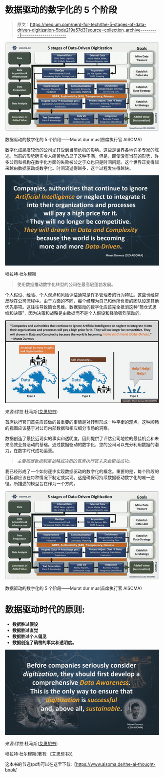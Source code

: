 # 数据驱动的数字化的 5 个阶段

> 原文：<https://medium.com/nerd-for-tech/the-5-stages-of-data-driven-digitization-5bde219a57d3?source=collection_archive---------1----------------------->

![](img/019e749994e92f60a3713357840f6312.png)

数据驱动的数字化的 5 个阶段——Murat dur mus(首席执行官 AISOMA)

数字化成熟度较低的公司尤其受到当前危机的影响。这些是世界各地许多专家的陈述。当前的形势确实令人痛苦地凸显了这种不满，但是，即使没有当前的形势，许多公司和机构在数字化方面的失败被公之于众也只是时间问题。这个世界正变得越来越由数据驱动或数字化。时间流逝得越多，这个过程发生得越快。

![](img/9e72029fa4ae598e15049b4e957832d2.png)

穆拉特·杜尔穆斯

> 使用数据推动数字化转型的公司在最高层蓬勃发展。

个人假设、经验、个人观点和风险评估通常是许多管理者的行为特征。这些也经常反映在公司流程中。由于方面的不同，每个经理为自己和他所负责的团队设定其他优先事项。这往往导致筒仓思维。数据驱动的数字化应该完全抵消这种“筒仓式思维和决策”，因为决策和战略是由数据而不是个人假设和经验强烈驱动的。

![](img/219d7e043f159b449cd84e6357685009.png)

来源:缪拉·杜马斯([艾思想书](https://www.amazon.com/dp/B08Z4BWN1X))

首席执行官们首先应该做的最重要的事情是对转型形成一种平衡的观点。这种顺畅的视图应该基于对公司内部数据和相应细分市场的洞察。

数据创造了最接近现实的事实和透明度，因此提供了评估公司地位的最佳机会和未来高效业务活动的基础。通过数据驱动的数字化，您的公司可以充分利用数据的潜力，在数字时代成功运营。

> *主要根据数据制定战略或决策的首席执行官未来会更加成功。*

我已经形成了一个如何逐步实现数据驱动的数字化的概念。重要的是，每个阶段的目标都应该在每种情况下制定或实现。这是确保可持续数据驱动数字化的唯一途径。所描述的模型旨在作为一个方向。

![](img/fa779582d041474c787a1bf071d9dc9d.png)

数据驱动的数字化的 5 个阶段——Murat dur mus(首席执行官 AISOMA)

# 数据驱动时代的原则:

*   **数据胜过假设**
*   **数据胜过直觉**
*   **数据胜过个人偏见**
*   **数据创造了确凿的事实和透明度。**

![](img/ad309aefa72be012064aaafef0aad8d4.png)

来源:缪拉·杜马斯([艾思想书](https://www.amazon.com/dp/B08Z4BWN1X))

穆拉特·杜尔穆斯(著有:《艾思想书》[)](https://www.amazon.com/dp/B08Z4BWN1X)

这本书的节选(pdf)可以在这里下载:【https://www.aisoma.de/the-ai-thought-book/